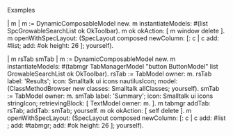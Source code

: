Examples

| m |
m := DynamicComposableModel new.
m instantiateModels: #(list SpcGrowableSearchList ok OkToolbar).
m ok okAction: [ m window delete ].
m openWithSpecLayout: (SpecLayout composed
	newColumn: [: c | 
		c add: #list;
			add: #ok height: 26 ];
	yourself).


| m rsTab smTab |
m := DynamicComposableModel new.
m instantiateModels: #(tabmgr TabManagerModel "button ButtonModel" list GrowableSearchList ok OkToolbar).
rsTab := TabModel owner: m.
rsTab
	label: 'Results';
	icon: Smalltalk ui icons nautilusIcon;
	model: (ClassMethodBrowser new
		classes: Smalltalk allClasses;
		yourself).
smTab  := TabModel owner: m.
smTab
	label: 'Summary';
	icon: Smalltalk ui icons stringIcon;
	retrievingBlock: [ TextModel owner: m. ].
m tabmgr 
	addTab: rsTab;
	addTab: smTab;
	yourself.
m ok 
	okAction: [ self delete ].
m openWithSpecLayout: (SpecLayout composed
	newColumn: [: c | 
		c add: #list ;
			add: #tabmgr; 
			add: #ok height: 26 ];
	yourself).
